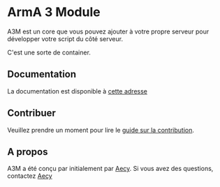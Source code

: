 # ArmA 3 Module

A3M est un core que vous pouvez ajouter à votre propre serveur pour développer votre script du côté serveur.

C'est une sorte de container.

## Documentation

La documentation est disponible à [cette adresse](https://aecy.github.io/arma3-module)

## Contribuer

Veuillez prendre un moment pour lire le [guide sur la contribution](https://github.com/arma3-module/CONTRIBUTING.md).

## A propos

A3M a été conçu par initialement par [Aecy](https://github.com/aecy). Si vous avez des questions, contactez [Aecy](https://github.com/aecy)